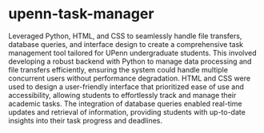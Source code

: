 # upenn-task-manager

Leveraged Python, HTML, and CSS to seamlessly handle file transfers, database queries, and interface design to create a comprehensive task management tool tailored for UPenn undergraduate students. This involved developing a robust backend with Python to manage data processing and file transfers efficiently, ensuring the system could handle multiple concurrent users without performance degradation. HTML and CSS were used to design a user-friendly interface that prioritized ease of use and accessibility, allowing students to effortlessly track and manage their academic tasks. The integration of database queries enabled real-time updates and retrieval of information, providing students with up-to-date insights into their task progress and deadlines.
